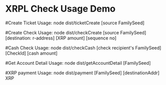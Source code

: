 # XRPL Check Usage Demo

#Create Ticket
Usage: node dist/ticketCreate [source FamilySeed]

#Create Check
Usage: node dist/checkCreate [source FamilySeed] [destination: r-address] [XRP amount] [sequence no]

#Cash Check
Usage: node dist/checkCash [check recipient's FamilySeed] [CheckId] [cash amount]

#Get Account Detail
Usage: node dist/getAccountDetail [FamilySeed]

#XRP payment
Usage: node dist/payment [FamilySeed] [destinationAddr] XRP
